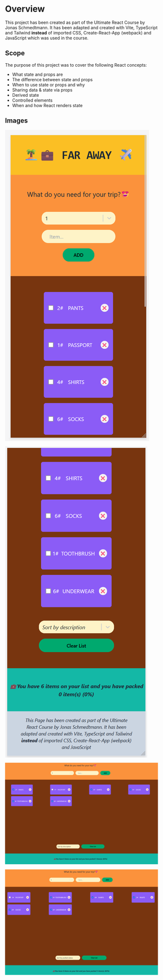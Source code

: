 # Overview

This project has been created as part of the Ultimate React Course by Jonas Schmedtmann. It has been adapted and created with Vite, TypeScript and Tailwind **instead** of imported CSS, Create-React-App (webpack) and JavaScript which was used in the course.

## Scope

The purpose of this project was to cover the following React concepts:
- What state and props are
- The difference between state and props
- When to use state or props and why
- Sharing data & state via props
- Derived state
- Controlled elements
- When and how React renders state


## Images

![Mobile 1](public/image.png)

![Mobile 2](public/image2.png)

![Desktop 1](public/image3.png)

![Desktop 2](public/image4.png)
